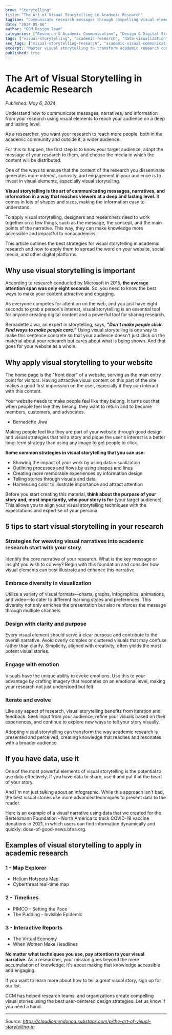 ```yaml
---
brow: "Storytelling"
title: "The Art of Visual Storytelling in Academic Research"
tagline: "Communicate research messages through compelling visual elements that reach audiences at a deep and lasting level"
date: "2024-05-06"
author: "CCM Design Team"
categories: ["Research & Academic Communication", "Design & Digital Strategy"]
tags: ["visual-storytelling", "academic-research", "data-visualization", "research-communication", "visual-design"]
seo_tags: ["visual-storytelling-research", "academic-visual-communication", "research-data-visualization", "visual-narratives", "research-presentation", "academic-storytelling", "visual-research-communication", "data-storytelling", "interactive-research", "research-engagement"]
excerpt: "Master visual storytelling to transform academic research communication. With only 8 seconds to grab attention, visual storytelling techniques can increase research engagement by 250% and broaden audience reach."
published: true
---
```


# The Art of Visual Storytelling in Academic Research

*Published: May 6, 2024*

Understand how to communicate messages, narratives, and information from your research using visual elements to reach your audience on a deep and lasting level.

As a researcher, you want your research to reach more people, both in the academic community and outside it, a wider audience.

For this to happen, the first step is to know your target audience, adapt the message of your research to them, and choose the media in which the content will be distributed.

One of the ways to ensure that the content of the research you disseminate generates more interest, curiosity, and engagement in your audience is to invest in visual elements, especially visual storytelling.

**Visual storytelling is the art of communicating messages, narratives, and information in a way that reaches viewers at a deep and lasting level.** It comes in lots of shapes and sizes, making the information easy to understand.

To apply visual storytelling, designers and researchers need to work together on a few things, such as the message, the concept, and the main points of the narrative. This way, they can make knowledge more accessible and impactful to nonacademics.

This article outlines the best strategies for visual storytelling in academic research and how to apply them to spread the word on your website, social media, and other digital platforms.

## Why use visual storytelling is important

According to research conducted by Microsoft in 2015, **the average attention span was only eight seconds**. So, you need to know the best ways to make your content attractive and engaging.

As everyone competes for attention on the web, and you just have eight seconds to grab a person's interest, visual storytelling is an essential tool for anyone creating digital content and a powerful tool for sharing research.

Bernadette Jiwa, an expert in storytelling, says, _**"Don't make people click. Find ways to make people care."**_ Using visual storytelling is one way to make this sentence concrete so that your audience doesn't just click on the material about your research but cares about what is being shown. And that goes for your website as a whole.

## Why apply visual storytelling to your website

The home page is the "front door" of a website, serving as the main entry point for visitors. Having attractive visual content on this part of the site makes a good first impression on the user, especially if they can interact with this content.

Your website needs to make people feel like they belong. It turns out that when people feel like they belong, they want to return and to become members, customers, and advocates.

- Bernadette Jiwa

Making people feel like they are part of your website through good design and visual strategies that tell a story and pique the user's interest is a better long-term strategy than using any image to get people to click.

**Some common strategies in visual storytelling that you can use:**

- Showing the impact of your work by using data visualization
- Outlining processes and flows by using shapes and lines
- Creating more memorable experiences by information design
- Telling stories through visuals and data
- Harnessing color to illustrate importance and attract attention

Before you start creating this material, **think about the purpose of your story and, most importantly, who your story is for** (your target audience). This allows you to align your visual storytelling techniques with the expectations and expertise of your persona.

## 5 tips to start visual storytelling in your research

### Strategies for weaving visual narratives into academic research start with your story

Identify the core narrative of your research. What is the key message or insight you wish to convey? Begin with this foundation and consider how visual elements can best illustrate and enhance this narrative.

### Embrace diversity in visualization

Utilize a variety of visual formats—charts, graphs, infographics, animations, and video—to cater to different learning styles and preferences. This diversity not only enriches the presentation but also reinforces the message through multiple channels.

### Design with clarity and purpose

Every visual element should serve a clear purpose and contribute to the overall narrative. Avoid overly complex or cluttered visuals that may confuse rather than clarify. Simplicity, aligned with creativity, often yields the most potent visual stories.

### Engage with emotion

Visuals have the unique ability to evoke emotions. Use this to your advantage by crafting imagery that resonates on an emotional level, making your research not just understood but felt.

### Iterate and evolve

Like any aspect of research, visual storytelling benefits from iteration and feedback. Seek input from your audience, refine your visuals based on their experiences, and continue to explore new ways to tell your story visually.

Adopting visual storytelling can transform the way academic research is presented and perceived, creating knowledge that reaches and resonates with a broader audience.

## If you have data, use it

One of the most powerful elements of visual storytelling is the potential to use data effectively. If you have data to share, use it and put it at the heart of your story.

And I'm not just talking about an infographic. While this approach isn't bad, the best visual stories use more advanced techniques to present data to the reader.

Here is an example of a visual narrative using data that we created for the Bertelsmann Foundation - North America to track COVID-19 vaccine donations in 2021, in which users can find information dynamically and quickly: dose-of-good-news.bfna.org.

## Examples of visual storytelling to apply in academic research

### 1 - Map Explorer

- Helium Hotspots Map
- Cyberthreat real-time map

### 2 - Timelines

- PIMCO - Setting the Pace
- The Pudding - Invisible Epidemic

### 3 - Interactive Reports

- The Virtual Economy
- When Women Make Headlines

**No matter what techniques you use, pay attention to your visual narrative.** As a researcher, your mission goes beyond the mere accumulation of knowledge; it's about making that knowledge accessible and engaging.

If you want to learn more about how to tell a great visual story, sign up for our list.

CCM has helped research teams, and organizations create compelling visual stories using the best user-centered design strategies. Let us know if you need a hand.

---

*Source: https://claudiomendonca.substack.com/p/the-art-of-visual-storytelling-in*